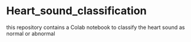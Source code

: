 # Heart_sound_classification
this repository contains a Colab notebook to classify the heart sound as normal or abnormal
